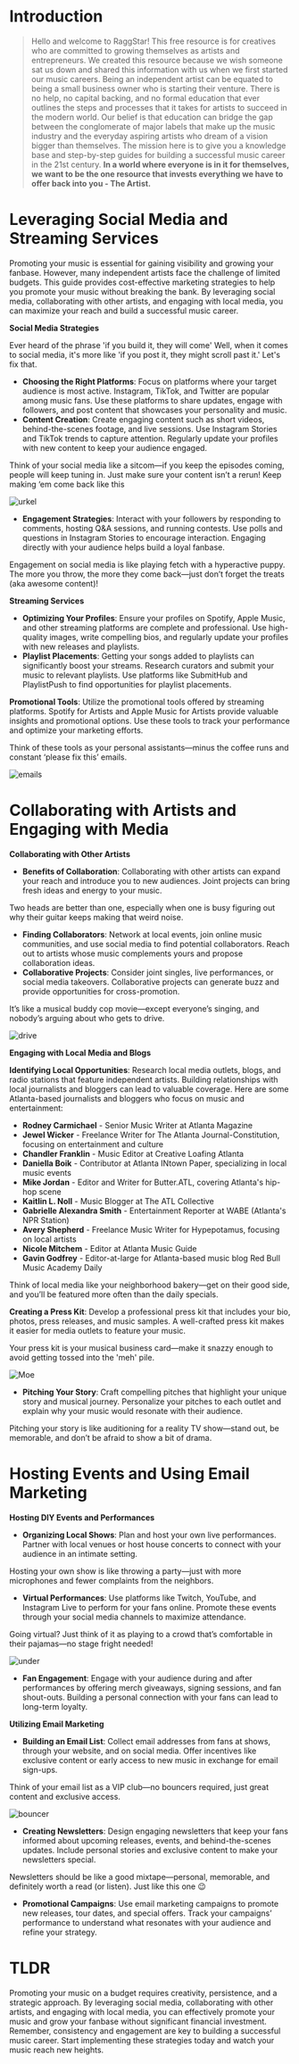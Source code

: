 <script lang='ts'>
  import BlogPageTemplate from '$lib/components/blog/BlogPageTemplate.svelte';
  import type { BlogCardProps } from '$lib/managers/BlogManager';
  import { ASSETS_PATH } from '$lib/managers/BlogManager';

  import { orderedBlogPosts } from '$lib/managers/BlogManager';
  import { page } from '$app/stores';

  const blogPostInfo: BlogCardProps = orderedBlogPosts.find((post) => post.slug === $page.route.id?.split('/')[3]);
  const assetsUrl = `${ASSETS_PATH}/${blogPostInfo.image}`;

  const gif1 = `${assetsUrl}/gif1.gif`;
  const gif2 = `${assetsUrl}/gif2.gif`;
  const gif3 = `${assetsUrl}/gif3.gif`;
  const gif4 = `${assetsUrl}/gif4.gif`;
  const gif5 = `${assetsUrl}/gif5.gif`;
  const img1 = `${assetsUrl}/img1.jpeg`;
</script>

<BlogPageTemplate
  title={blogPostInfo.title}
  subtitle={blogPostInfo.subtitle}
  published_date={blogPostInfo.date_published}
  coverImg={blogPostInfo.image}>

# Introduction
> Hello and welcome to RaggStar! This free resource is for creatives who are committed to growing themselves as artists and entrepreneurs. We created this resource because we wish someone sat us down and shared this information with us when we first started our music careers. Being an independent artist can be equated to being a small business owner who is starting their venture. There is no help, no capital backing, and no formal education that ever outlines the steps and processes that it takes for artists to succeed in the modern world. Our belief is that education can bridge the gap between the conglomerate of major labels that make up the music industry and the everyday aspiring artists who dream of a vision bigger than themselves. The mission here is to give you a knowledge base and step-by-step guides for building a successful music career in the 21st century. **In a world where everyone is in it for themselves, we want to be the one resource that invests everything we have to offer back into you - The Artist.**

# Leveraging Social Media and Streaming Services

Promoting your music is essential for gaining visibility and growing your fanbase. However, many independent artists face the challenge of limited budgets. This guide provides cost-effective marketing strategies to help you promote your music without breaking the bank. By leveraging social media, collaborating with other artists, and engaging with local media, you can maximize your reach and build a successful music career.

**Social Media Strategies**

Ever heard of the phrase 'if you build it, they will come' Well, when it comes to social media, it's more like 'if you post it, they might scroll past it.' Let's fix that.



* **Choosing the Right Platforms**: Focus on platforms where your target audience is most active. Instagram, TikTok, and Twitter are popular among music fans. Use these platforms to share updates, engage with followers, and post content that showcases your personality and music.
* **Content Creation**: Create engaging content such as short videos, behind-the-scenes footage, and live sessions. Use Instagram Stories and TikTok trends to capture attention. Regularly update your profiles with new content to keep your audience engaged.

Think of your social media like a sitcom—if you keep the episodes coming, people will keep tuning in. Just make sure your content isn’t a rerun! Keep making ‘em come back like this

![urkel]({gif1})


* **Engagement Strategies**: Interact with your followers by responding to comments, hosting Q&A sessions, and running contests. Use polls and questions in Instagram Stories to encourage interaction. Engaging directly with your audience helps build a loyal fanbase.

Engagement on social media is like playing fetch with a hyperactive puppy. The more you throw, the more they come back—just don’t forget the treats (aka awesome content)!

**Streaming Services**



* **Optimizing Your Profiles**: Ensure your profiles on Spotify, Apple Music, and other streaming platforms are complete and professional. Use high-quality images, write compelling bios, and regularly update your profiles with new releases and playlists.
* **Playlist Placements**: Getting your songs added to playlists can significantly boost your streams. Research curators and submit your music to relevant playlists. Use platforms like SubmitHub and PlaylistPush to find opportunities for playlist placements.

**Promotional Tools**: Utilize the promotional tools offered by streaming platforms. Spotify for Artists and Apple Music for Artists provide valuable insights and promotional options. Use these tools to track your performance and optimize your marketing efforts.

Think of these tools as your personal assistants—minus the coffee runs and constant ‘please fix this’ emails.

![emails]({gif2})


# Collaborating with Artists and Engaging with Media

**Collaborating with Other Artists**



* **Benefits of Collaboration**: Collaborating with other artists can expand your reach and introduce you to new audiences. Joint projects can bring fresh ideas and energy to your music.

Two heads are better than one, especially when one is busy figuring out why their guitar keeps making that weird noise.



* **Finding Collaborators**: Network at local events, join online music communities, and use social media to find potential collaborators. Reach out to artists whose music complements yours and propose collaboration ideas.
* **Collaborative Projects**: Consider joint singles, live performances, or social media takeovers. Collaborative projects can generate buzz and provide opportunities for cross-promotion.

It’s like a musical buddy cop movie—except everyone’s singing, and nobody’s arguing about who gets to drive.

![drive]({gif3})

**Engaging with Local Media and Blogs**

**Identifying Local Opportunities**: Research local media outlets, blogs, and radio stations that feature independent artists. Building relationships with local journalists and bloggers can lead to valuable coverage. Here are some Atlanta-based journalists and bloggers who focus on music and entertainment:



* **Rodney Carmichael** - Senior Music Writer at Atlanta Magazine
* **Jewel Wicker** - Freelance Writer for The Atlanta Journal-Constitution, focusing on entertainment and culture
* **Chandler Franklin** - Music Editor at Creative Loafing Atlanta
* **Daniella Boik** - Contributor at Atlanta INtown Paper, specializing in local music events
* **Mike Jordan** - Editor and Writer for Butter.ATL, covering Atlanta's hip-hop scene
* **Kaitlin L. Noll** - Music Blogger at The ATL Collective
* **Gabrielle Alexandra Smith** - Entertainment Reporter at WABE (Atlanta's NPR Station)
* **Avery Shepherd** - Freelance Music Writer for Hypepotamus, focusing on local artists
* **Nicole Mitchem** - Editor at Atlanta Music Guide
* **Gavin Godfrey** - Editor-at-large for Atlanta-based music blog Red Bull Music Academy Daily

Think of local media like your neighborhood bakery—get on their good side, and you’ll be featured more often than the daily specials.

**Creating a Press Kit**: Develop a professional press kit that includes your bio, photos, press releases, and music samples. A well-crafted press kit makes it easier for media outlets to feature your music.

Your press kit is your musical business card—make it snazzy enough to avoid getting tossed into the 'meh' pile.

![Moe]({img1})

* **Pitching Your Story**: Craft compelling pitches that highlight your unique story and musical journey. Personalize your pitches to each outlet and explain why your music would resonate with their audience.

Pitching your story is like auditioning for a reality TV show—stand out, be memorable, and don’t be afraid to show a bit of drama.


# Hosting Events and Using Email Marketing

**Hosting DIY Events and Performances**



* **Organizing Local Shows**: Plan and host your own live performances. Partner with local venues or host house concerts to connect with your audience in an intimate setting.

Hosting your own show is like throwing a party—just with more microphones and fewer complaints from the neighbors.



* **Virtual Performances**: Use platforms like Twitch, YouTube, and Instagram Live to perform for your fans online. Promote these events through your social media channels to maximize attendance.

Going virtual? Just think of it as playing to a crowd that’s comfortable in their pajamas—no stage fright needed!

![under]({gif4})

* **Fan Engagement**: Engage with your audience during and after performances by offering merch giveaways, signing sessions, and fan shout-outs. Building a personal connection with your fans can lead to long-term loyalty.

**Utilizing Email Marketing**



* **Building an Email List**: Collect email addresses from fans at shows, through your website, and on social media. Offer incentives like exclusive content or early access to new music in exchange for email sign-ups.

Think of your email list as a VIP club—no bouncers required, just great content and exclusive access.

![bouncer]({gif5})

* **Creating Newsletters**: Design engaging newsletters that keep your fans informed about upcoming releases, events, and behind-the-scenes updates. Include personal stories and exclusive content to make your newsletters special.

Newsletters should be like a good mixtape—personal, memorable, and definitely worth a read (or listen). Just like this one 😉



* **Promotional Campaigns**: Use email marketing campaigns to promote new releases, tour dates, and special offers. Track your campaigns’ performance to understand what resonates with your audience and refine your strategy.


# TLDR

Promoting your music on a budget requires creativity, persistence, and a strategic approach. By leveraging social media, collaborating with other artists, and engaging with local media, you can effectively promote your music and grow your fanbase without significant financial investment. Remember, consistency and engagement are key to building a successful music career. Start implementing these strategies today and watch your music reach new heights.

</BlogPageTemplate>
